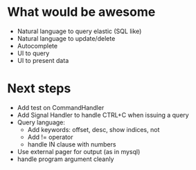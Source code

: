# What would be awesome
- Natural language to query elastic (SQL like)
- Natural language to update/delete
- Autocomplete
- UI to query
- UI to present data


# Next steps
- Add test on CommandHandler
- Add Signal Handler to handle CTRL+C when issuing a query
- Query language:
  - Add keywords: offset, desc, show indices, not
  - Add != operator
  - handle IN clause with numbers
- Use external pager for output (as in mysql)
- handle program argument cleanly

